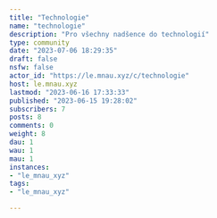 ```yaml
---
title: "Technologie" 
name: "technologie"
description: "Pro všechny nadšence do technologií"
type: community
date: "2023-07-06 18:29:35"
draft: false
nsfw: false
actor_id: "https://le.mnau.xyz/c/technologie"
host: le.mnau.xyz
lastmod: "2023-06-16 17:33:33"
published: "2023-06-15 19:28:02"
subscribers: 7
posts: 8
comments: 0
weight: 8
dau: 1
wau: 1
mau: 1
instances:
- "le_mnau_xyz"
tags: 
- "le_mnau_xyz"

---
```

